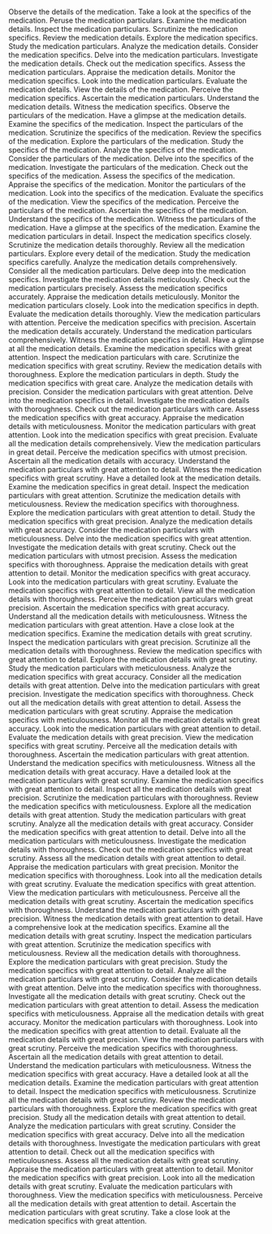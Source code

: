 Observe the details of the medication.
Take a look at the specifics of the medication.
Peruse the medication particulars.
Examine the medication details.
Inspect the medication particulars.
Scrutinize the medication specifics.
Review the medication details.
Explore the medication specifics.
Study the medication particulars.
Analyze the medication details.
Consider the medication specifics.
Delve into the medication particulars.
Investigate the medication details.
Check out the medication specifics.
Assess the medication particulars.
Appraise the medication details.
Monitor the medication specifics.
Look into the medication particulars.
Evaluate the medication details.
View the details of the medication.
Perceive the medication specifics.
Ascertain the medication particulars.
Understand the medication details.
Witness the medication specifics.
Observe the particulars of the medication.
Have a glimpse at the medication details.
Examine the specifics of the medication.
Inspect the particulars of the medication.
Scrutinize the specifics of the medication.
Review the specifics of the medication.
Explore the particulars of the medication.
Study the specifics of the medication.
Analyze the specifics of the medication.
Consider the particulars of the medication.
Delve into the specifics of the medication.
Investigate the particulars of the medication.
Check out the specifics of the medication.
Assess the specifics of the medication.
Appraise the specifics of the medication.
Monitor the particulars of the medication.
Look into the specifics of the medication.
Evaluate the specifics of the medication.
View the specifics of the medication.
Perceive the particulars of the medication.
Ascertain the specifics of the medication.
Understand the specifics of the medication.
Witness the particulars of the medication.
Have a glimpse at the specifics of the medication.
Examine the medication particulars in detail.
Inspect the medication specifics closely.
Scrutinize the medication details thoroughly.
Review all the medication particulars.
Explore every detail of the medication.
Study the medication specifics carefully.
Analyze the medication details comprehensively.
Consider all the medication particulars.
Delve deep into the medication specifics.
Investigate the medication details meticulously.
Check out the medication particulars precisely.
Assess the medication specifics accurately.
Appraise the medication details meticulously.
Monitor the medication particulars closely.
Look into the medication specifics in depth.
Evaluate the medication details thoroughly.
View the medication particulars with attention.
Perceive the medication specifics with precision.
Ascertain the medication details accurately.
Understand the medication particulars comprehensively.
Witness the medication specifics in detail.
Have a glimpse at all the medication details.
Examine the medication specifics with great attention.
Inspect the medication particulars with care.
Scrutinize the medication specifics with great scrutiny.
Review the medication details with thoroughness.
Explore the medication particulars in depth.
Study the medication specifics with great care.
Analyze the medication details with precision.
Consider the medication particulars with great attention.
Delve into the medication specifics in detail.
Investigate the medication details with thoroughness.
Check out the medication particulars with care.
Assess the medication specifics with great accuracy.
Appraise the medication details with meticulousness.
Monitor the medication particulars with great attention.
Look into the medication specifics with great precision.
Evaluate all the medication details comprehensively.
View the medication particulars in great detail.
Perceive the medication specifics with utmost precision.
Ascertain all the medication details with accuracy.
Understand the medication particulars with great attention to detail.
Witness the medication specifics with great scrutiny.
Have a detailed look at the medication details.
Examine the medication specifics in great detail.
Inspect the medication particulars with great attention.
Scrutinize the medication details with meticulousness.
Review the medication specifics with thoroughness.
Explore the medication particulars with great attention to detail.
Study the medication specifics with great precision.
Analyze the medication details with great accuracy.
Consider the medication particulars with meticulousness.
Delve into the medication specifics with great attention.
Investigate the medication details with great scrutiny.
Check out the medication particulars with utmost precision.
Assess the medication specifics with thoroughness.
Appraise the medication details with great attention to detail.
Monitor the medication specifics with great accuracy.
Look into the medication particulars with great scrutiny.
Evaluate the medication specifics with great attention to detail.
View all the medication details with thoroughness.
Perceive the medication particulars with great precision.
Ascertain the medication specifics with great accuracy.
Understand all the medication details with meticulousness.
Witness the medication particulars with great attention.
Have a close look at the medication specifics.
Examine the medication details with great scrutiny.
Inspect the medication particulars with great precision.
Scrutinize all the medication details with thoroughness.
Review the medication specifics with great attention to detail.
Explore the medication details with great scrutiny.
Study the medication particulars with meticulousness.
Analyze the medication specifics with great accuracy.
Consider all the medication details with great attention.
Delve into the medication particulars with great precision.
Investigate the medication specifics with thoroughness.
Check out all the medication details with great attention to detail.
Assess the medication particulars with great scrutiny.
Appraise the medication specifics with meticulousness.
Monitor all the medication details with great accuracy.
Look into the medication particulars with great attention to detail.
Evaluate the medication details with great precision.
View the medication specifics with great scrutiny.
Perceive all the medication details with thoroughness.
Ascertain the medication particulars with great attention.
Understand the medication specifics with meticulousness.
Witness all the medication details with great accuracy.
Have a detailed look at the medication particulars with great scrutiny.
Examine the medication specifics with great attention to detail.
Inspect all the medication details with great precision.
Scrutinize the medication particulars with thoroughness.
Review the medication specifics with meticulousness.
Explore all the medication details with great attention.
Study the medication particulars with great scrutiny.
Analyze all the medication details with great accuracy.
Consider the medication specifics with great attention to detail.
Delve into all the medication particulars with meticulousness.
Investigate the medication details with thoroughness.
Check out the medication specifics with great scrutiny.
Assess all the medication details with great attention to detail.
Appraise the medication particulars with great precision.
Monitor the medication specifics with thoroughness.
Look into all the medication details with great scrutiny.
Evaluate the medication specifics with great attention.
View the medication particulars with meticulousness.
Perceive all the medication details with great scrutiny.
Ascertain the medication specifics with thoroughness.
Understand the medication particulars with great precision.
Witness the medication details with great attention to detail.
Have a comprehensive look at the medication specifics.
Examine all the medication details with great scrutiny.
Inspect the medication particulars with great attention.
Scrutinize the medication specifics with meticulousness.
Review all the medication details with thoroughness.
Explore the medication particulars with great precision.
Study the medication specifics with great attention to detail.
Analyze all the medication particulars with great scrutiny.
Consider the medication details with great attention.
Delve into the medication specifics with thoroughness.
Investigate all the medication details with great scrutiny.
Check out the medication particulars with great attention to detail.
Assess the medication specifics with meticulousness.
Appraise all the medication details with great accuracy.
Monitor the medication particulars with thoroughness.
Look into the medication specifics with great attention to detail.
Evaluate all the medication details with great precision.
View the medication particulars with great scrutiny.
Perceive the medication specifics with thoroughness.
Ascertain all the medication details with great attention to detail.
Understand the medication particulars with meticulousness.
Witness the medication specifics with great accuracy.
Have a detailed look at all the medication details.
Examine the medication particulars with great attention to detail.
Inspect the medication specifics with meticulousness.
Scrutinize all the medication details with great scrutiny.
Review the medication particulars with thoroughness.
Explore the medication specifics with great precision.
Study all the medication details with great attention to detail.
Analyze the medication particulars with great scrutiny.
Consider the medication specifics with great accuracy.
Delve into all the medication details with thoroughness.
Investigate the medication particulars with great attention to detail.
Check out all the medication specifics with meticulousness.
Assess all the medication details with great scrutiny.
Appraise the medication particulars with great attention to detail.
Monitor the medication specifics with great precision.
Look into all the medication details with great scrutiny.
Evaluate the medication particulars with thoroughness.
View the medication specifics with meticulousness.
Perceive all the medication details with great attention to detail.
Ascertain the medication particulars with great scrutiny.
Take a close look at the medication specifics with great attention.
